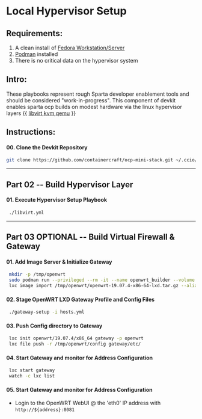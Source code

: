 # Local Hypervisor Setup
## Requirements:
1. A clean install of [Fedora Workstation/Server](https://getfedora.org/en/workstation/)
2. [Podman](https://podman.io/getting-started/installation.html) installed
3. There is no critical data on the hypervisor system
    
## Intro:    
These playbooks represent rough Sparta developer enablement tools and should be
considered "work-in-progress". This component of devkit enables sparta ocp builds
on modest hardware via the linux hypervisor layers {{ [libvirt],[kvm],[qemu] }}

[libvirt]:https://wiki.libvirt.org/page/Main_Page
[kvm]:https://www.redhat.com/en/topics/virtualization/what-is-KVM
[qemu]:https://www.qemu.org/

## Instructions:
#### 00\. Clone the Devkit Repository
```sh
git clone https://github.com/containercraft/ocp-mini-stack.git ~/.ccio/ocp-mini-stack; cd ~/.ccio/ocp-mini-stack/ansible/
```
--------------------------------------------------------------------------------
## Part 02 -- Build Hypervisor Layer
#### 01\. Execute Hypervisor Setup Playbook
```sh
 ./libvirt.yml
```
--------------------------------------------------------------------------------
## Part 03 OPTIONAL -- Build Virtual Firewall & Gateway
#### 01\. Add Image Server & Initialize Gateway
```sh
 mkdir -p /tmp/openwrt
 sudo podman run --privileged --rm -it --name openwrt_builder --volume /tmp/openwrt:/root/bin:z containercraft/ccio-openwrt-builder:19.07.4
 lxc image import /tmp/openwrt/openwrt-19.07.4-x86-64-lxd.tar.gz --alias openwrt/19.07.4/x86_64
```
#### 02\. Stage OpenWRT LXD Gateway Profile and Config Files
```sh
 ./gateway-setup -i hosts.yml
```
#### 03\. Push Config directory to Gateway
```sh
 lxc init openwrt/19.07.4/x86_64 gateway -p openwrt
 lxc file push -r /tmp/openwrt/config gateway/etc/
```
#### 04\. Start Gateway and monitor for Address Configuration
```sh
 lxc start gateway
 watch -c lxc list
```
#### 05\. Start Gateway and monitor for Address Configuration
 - Login to the OpenWRT WebUI @ the 'eth0' IP address with `http://${address}:8081`

